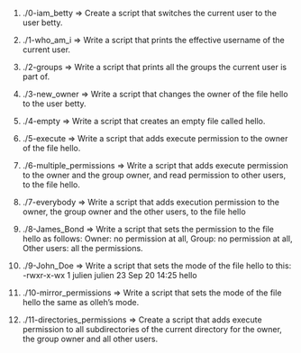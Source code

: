1. ./0-iam_betty => Create a script that switches the current user to the user betty.

2. ./1-who_am_i => Write a script that prints the effective username of the current user.

3. ./2-groups => Write a script that prints all the groups the current user is part of.

4. ./3-new_owner => Write a script that changes the owner of the file hello to the user betty.

5. ./4-empty => Write a script that creates an empty file called hello.

6. ./5-execute => Write a script that adds execute permission to the owner of the file hello.

7. ./6-multiple_permissions => Write a script that adds execute permission to the owner and the group owner, and read permission to other users, to the file hello.

8. ./7-everybody => Write a script that adds execution permission to the owner, the group owner and the other users, to the file hello

9. ./8-James_Bond => Write a script that sets the permission to the file hello as follows: Owner: no permission at all, Group: no permission at all, Other users: all the permissions.

10. ./9-John_Doe => Write a script that sets the mode of the file hello to this: -rwxr-x-wx 1 julien julien 23 Sep 20 14:25 hello

11. ./10-mirror_permissions => Write a script that sets the mode of the file hello the same as olleh’s mode.

12. ./11-directories_permissions => Create a script that adds execute permission to all subdirectories of the current directory for the owner, the group owner and all other users.
